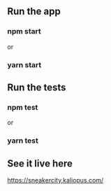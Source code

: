 ## Run the app 

### npm start

or

### yarn start

## Run the tests 

### npm test

or

### yarn test

## See it live here

https://sneakercity.kaliopus.com/


